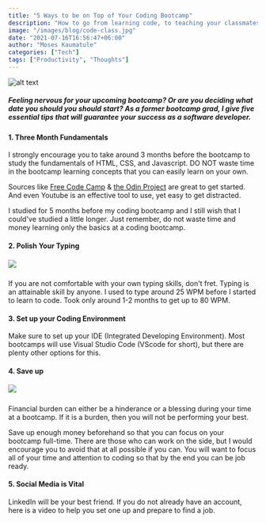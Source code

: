 ```yaml
---
title: "5 Ways to be on Top of Your Coding Bootcamp"
description: "How to go from learning code, to teaching your classmates."
image: "/images/blog/code-class.jpg"
date: "2021-07-16T16:56:47+06:00"
author: "Moses Kaumatule"
categories: ["Tech"]
tags: ["Productivity", "Thoughts"]
---
```

![alt text](https://media0.giphy.com/media/snEeOh54kCFxe/giphy.webp?cid=ecf05e479pk5sx24yste9nt045dvxb0r5ociu2wkoonar86y&rid=giphy.webp&ct=g "Logo Title Text 1")

##### Feeling nervous for your upcoming bootcamp? Or are you deciding what date you should you should start? As a former bootcamp grad, I give five essential tips that will guarantee your success as a software developer. 

#### 1. Three Month Fundamentals 
I strongly encourage you to take around 3 months before the bootcamp to study the fundamentals of HTML, CSS, and Javascript. DO NOT waste time in the bootcamp learning concepts that you can easily learn on your own. 

Sources like [Free Code Camp](https://www.freecodecamp.org/) & [the Odin Project](https://www.theodinproject.com/home) are great to get started. And even Youtube is an effective tool to use, yet easy to get distracted.
 
I studied for 5 months before my coding bootcamp and I still wish that I could've studied a little longer. Just remember, do not waste time and money learning only the basics at a coding bootcamp. 

#### 2. Polish Your Typing
##### ![](https://media2.giphy.com/media/13GIgrGdslD9oQ/200w.webp?cid=ecf05e47seydjnw2jpcereb3au867qcstdcwhxg15egi7wl1&rid=200w.webp&ct=g)
If you are not comfortable with your own typing skills, don't fret. Typing is an attainable skill by anyone. I used to type around 25 WPM before I started to learn to code. Took only around 1-2 months to get up to 80 WPM. 

#### 3. Set up your Coding Environment
Make sure to set up your IDE (Integrated Developing Environment). Most bootcamps will use Visual Studio Code (VScode for short), but there are plenty other options for this. 

#### 4. Save up
##### ![](https://media3.giphy.com/media/5e22CwMaD4oMSk3Qpc/200w.webp?cid=ecf05e47pmul7smoppv59u1kyrg3p89327awp387xr3butmb&rid=200w.webp&ct=g)
Financial burden can either be a hinderance or a blessing during your time at a bootcamp. If it is a burden, then you will not be performing your best.

Save up enough money beforehand so that you can focus on your bootcamp full-time. There are those who can work on the side, but I would encourage you to avoid that at all possible if you can. You will want to focus all of your time and attention to coding so that by the end you can be job ready.

#### 5. Social Media is Vital
LinkedIn will be your best friend. If you do not already have an account, here is a video to help you set one up and prepare to find a job. 



